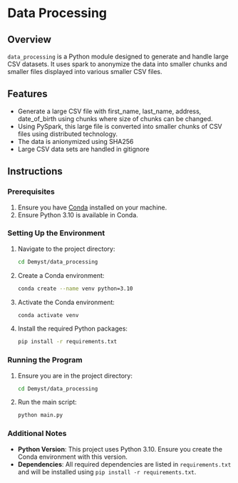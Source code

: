 # Data Processing

## Overview

`data_processing` is a Python module designed to generate and handle large CSV datasets. It uses spark to anonymize the data into smaller chunks and smaller files displayed into various smaller CSV files.

## Features

- Generate a large CSV file with  first_name, last_name, address, date_of_birth using chunks where size of chunks can be changed.
- Using PySpark, this large file is converted into smaller chunks of CSV files using distributed technology.
- The data is anionymized using SHA256
- Large CSV data sets are handled in gitignore

## Instructions

### Prerequisites

1. Ensure you have [Conda](https://docs.conda.io/projects/conda/en/latest/user-guide/install/index.html) installed on your machine.
2. Ensure Python 3.10 is available in Conda.

### Setting Up the Environment

1. Navigate to the project directory:
    ```sh
    cd Demyst/data_processing
    ```

2. Create a Conda environment:
    ```sh
    conda create --name venv python=3.10
    ```

3. Activate the Conda environment:
    ```sh
    conda activate venv
    ```

4. Install the required Python packages:
    ```sh
    pip install -r requirements.txt
    ```

### Running the Program

1. Ensure you are in the project directory:
    ```sh
    cd Demyst/data_processing
    ```

2. Run the main script:
    ```sh
    python main.py
    ```

### Additional Notes

- **Python Version**: This project uses Python 3.10. Ensure you create the Conda environment with this version.
- **Dependencies**: All required dependencies are listed in `requirements.txt` and will be installed using `pip install -r requirements.txt`.
